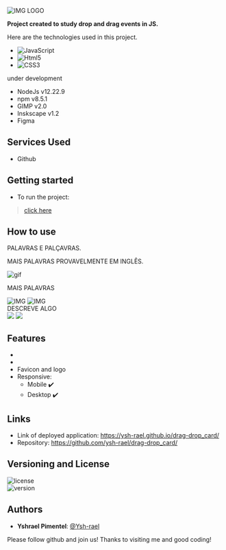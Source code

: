 ![IMG LOGO](https://user-images.githubusercontent.com/79410863/199850943-5ffe79e9-4614-40ca-bd27-8f09ced420fe.png)

**Project created to study drop and drag events in JS.**

Here are the technologies used in this project.
 

* ![JavaScript](https://img.shields.io/badge/-JavaScript-05122A?style=flat&logo=javascript)
* ![Html5](https://img.shields.io/badge/-HTML5-05122A?style=flat&logo=html5)
* ![CSS3](https://img.shields.io/badge/-CSS3-05122A?style=flat&logo=css3)

under development
* NodeJs v12.22.9
* npm v8.5.1
* GIMP v2.0
* Inskscape v1.2
* Figma
 
## Services Used
* Github
 
 
## Getting started
* To run the project:
>    [click here](https://ysh-rael.github.io/drag-drop_card/)
 
## How to use
 
PALAVRAS E PALÇAVRAS.<br>

MAIS PALAVRAS PROVAVELMENTE EM INGLÊS.<br>


![gif](https://j.gifs.com/MZN3.gif)<br>

[//]: # "https://gifs.com/gif/inputrange2-1-MZN4O3 ---> link do gif otimizado alternativo"
	
	
MAIS PALAVRAS<br>
	
	
![IMG](imagens/02.png)
![IMG](imagens/01.png)<br>
DESCREVE ALGO<br>
<img src="Screenshot_20220121-024001.png">
<img src="Screenshot_20220121-024017.png">


	
 
 
## Features
 
 * 
 * 
 * Favicon and logo
 * Responsive:
	- Mobile  ✔️
	- Desktop  ✔️
 
 
## Links
 
  - Link of deployed application: https://ysh-rael.github.io/drag-drop_card/
  - Repository: https://github.com/ysh-rael/drag-drop_card/
 
 
## Versioning and License

![license](https://img.shields.io/github/license/ysh-rael/drag-drop_card)<br>
![version](https://img.shields.io/github/package-json/v/ysh-rael/drag-drop_card)
 
## Authors
 
* **Yshrael Pimentel**: [@Ysh-rael](https://github.com/ysh-rael)
 
 
Please follow github and join us!
Thanks to visiting me and good coding!






